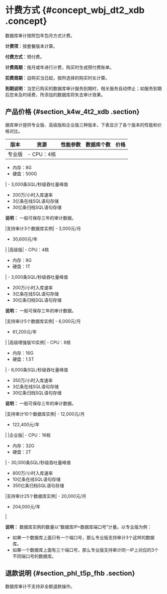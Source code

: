 # 计费方式 {#concept_wbj_dt2_xdb .concept}

数据库审计按照包年包月方式计费。

**计费项**：按套餐版本计算。

**付费方式**：预付费。

**计费周期**：按月或年进行计费，购买时生成预付费账单。

**扣费周期**：自购买当日起，按所选择的购买时长计算。

**到期说明**：当您已购买的数据库审计服务到期时，相关服务自动停止；如服务到期后您未及时续费，所添加的数据库将失去审计效果。

## 产品价格 {#section_k4w_4t2_xdb .section}

据库审计提供专业版、高级版和企业版三种版本，下表显示了各个版本的性能和价格对比。

|版本|资源|性能参数|数据库个数|价格|
|--|--|----|-----|--|
|专业版| -   CPU：4核
-   内存：8G
-   硬盘：500G

 | -   3,000条SQL/秒级吞吐量峰值
-   200万/小时入库速率
-   3亿条在线SQL语句存储
-   30亿条归档SQL语句存储

 **说明：** 一般可保存三年的审计数据。

 |支持审计3个数据库实例| -   3,000元/月
-   30,600元/年

 |
|高级版| -   CPU：4核
-   内存：8G
-   硬盘：1T

 | -   3,000条SQL/秒级吞吐量峰值
-   200万/小时入库速率
-   3亿条在线SQL语句存储
-   30亿条归档SQL语句存储

 **说明：** 一般可保存三年的审计数据。

 |支持审计5个数据库实例| -   6,000元/月
-   61,200元/年

 |
|高级增强版10实例| -   CPU：8核
-   内存：16G
-   硬盘：1.5T

 | -   8,000条SQL/秒级吞吐量峰值
-   350万/小时入库速率
-   3亿条在线SQL语句存储
-   30亿条归档SQL语句存储

 **说明：** 一般可保存三年的审计数据。

 |支持审计10个数据库实例| -   12,000元/月
-   122,400元/年

 |
|企业版| -   CPU：16核
-   内存：32G
-   硬盘：2T

 | -   30,000条SQL/秒级吞吐量峰值
-   800万/小时入库速率
-   10亿条在线SQL语句存储
-   350亿条归档SQL语句存储

 |支持审计25个数据库实例| -   20,000元/月
-   204,000元/年

 |

**说明：** 数据库实例的数量以“数据库IP+数据库端口号”计量。以专业版为例：

-   如果一个数据库上面只有一个端口号，那么专业版支持审计3个这样的数据库。
-   如果一个数据库上面有三个端口号，那么专业版支持审计同一IP上对应的3个不同端口号的数据库。

## 退款说明 {#section_phl_t5p_fhb .section}

数据库审计不支持非全额退款操作。

